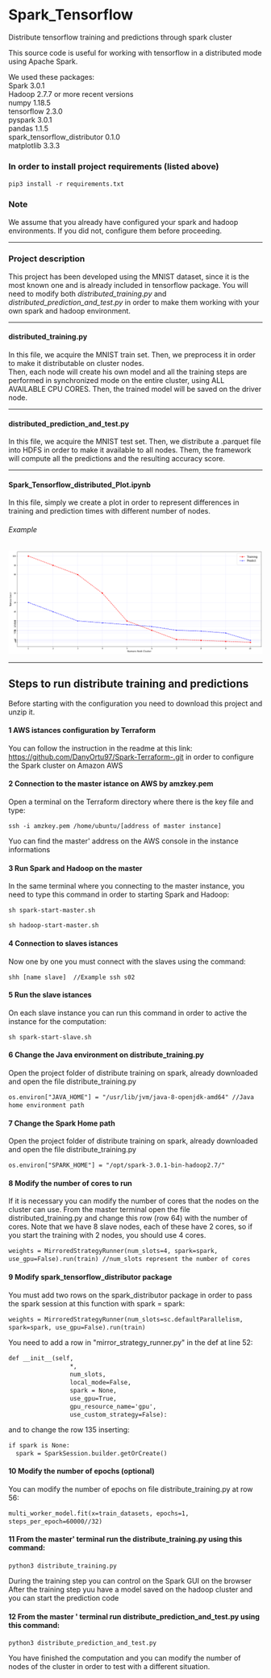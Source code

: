 # Spark_Tensorflow

Distribute tensorflow training and predictions through spark cluster

This source code is useful for working with tensorflow in a distributed mode using Apache Spark.

We used these packages: \
Spark 3.0.1\
Hadoop 2.7.7 or more recent versions\
numpy 1.18.5\
tensorflow 2.3.0\
pyspark 3.0.1\
pandas 1.1.5\
spark_tensorflow_distributor 0.1.0\
matplotlib 3.3.3

### In order to install project requirements (listed above)
```
pip3 install -r requirements.txt
```

### Note
We assume that you already have configured your spark and hadoop environments. If you did not, configure them before proceeding.

---

### Project description

This project has been developed using the MNIST dataset, since it is the most known one and is already included in tensorflow package.
You will need to modify both *distributed_training.py* and *distributed_prediction_and_test.py* in order to make them working with your own spark and hadoop environment.

---
#### distributed_training.py

In this file, we acquire the MNIST train set. Then, we preprocess it in order to make it distributable on cluster nodes.\
Then, each node will create his own model and all the training steps are performed in synchronized mode on the entire cluster, using ALL AVAILABLE CPU CORES.
Then, the trained model will be saved on the driver node.

---

#### distributed_prediction_and_test.py

In this file, we acquire the MNIST test set. Then, we distribute a .parquet file into HDFS in order to make it available to all nodes.
Them, the framework will compute all the predictions and the resulting accuracy score.

---
#### Spark_Tensorflow_distributed_Plot.ipynb

In this file, simply we create a plot in order to represent differences in training and prediction times with different number of nodes.


###### Example
![plot](./plot.png)

---
## Steps to run distribute training and predictions
Before starting with the configuration you need to download this project and unzip it. 

#### 1 AWS istances configuration by Terraform
You can follow the instruction in the readme at this link: https://github.com/DanyOrtu97/Spark-Terraform-.git in order to configure the Spark cluster on Amazon AWS

#### 2 Connection to the master istance on AWS by amzkey.pem
Open a terminal on the Terraform directory where there is the key file and type:
```
ssh -i amzkey.pem /home/ubuntu/[address of master instance]
```
Yuo can find the master' address on the AWS console in the instance informations

#### 3 Run Spark and Hadoop on the master
In the same terminal where you connecting to the master instance, you need to type this command in order to starting Spark and Hadoop:
```
sh spark-start-master.sh
```

```
sh hadoop-start-master.sh
```

#### 4 Connection to slaves istances
Now one by one you must connect with the slaves using the command:
```
shh [name slave]  //Example ssh s02
```

#### 5 Run the slave istances
On each slave instance you can run this command in order to active the instance for the computation:
```
sh spark-start-slave.sh
```

#### 6 Change the Java environment on distribute_training.py
Open the project folder of distribute training on spark, already downloaded and open the file distribute_training.py
```
os.environ["JAVA_HOME"] = "/usr/lib/jvm/java-8-openjdk-amd64" //Java home environment path
```

#### 7 Change the Spark Home path
Open the project folder of distribute training on spark, already downloaded and open the file distribute_training.py
```
os.environ["SPARK_HOME"] = "/opt/spark-3.0.1-bin-hadoop2.7/"
```

#### 8 Modify the number of cores to run
If it is necessary you can modify the number of cores that the nodes on the cluster can use. From the master terminal open the file distributed_training.py and change this row (row 64) with the number of cores. 
Note that we have 8 slave nodes, each of these have 2 cores, so if you start the training with 2 nodes, you should use 4 cores.
```
weights = MirroredStrategyRunner(num_slots=4, spark=spark, use_gpu=False).run(train) //num_slots represent the number of cores
```

#### 9 Modify spark_tensorflow_distributor package  
You must add two rows on the spark_distributor package in order to pass the spark session at this function with spark = spark:
```
weights = MirroredStrategyRunner(num_slots=sc.defaultParallelism, spark=spark, use_gpu=False).run(train)
```
You need to add a row in "mirror_strategy_runner.py" in the def at line 52:

```
def __init__(self,
                 *,
                 num_slots,
                 local_mode=False,
                 spark = None,
                 use_gpu=True,
                 gpu_resource_name='gpu',
                 use_custom_strategy=False):
```

and to change the row 135 inserting:
```
if spark is None:
  spark = SparkSession.builder.getOrCreate()
```

#### 10 Modify the number of epochs (optional)
You can modify the number of epochs on file distribute_training.py at row 56:
```
multi_worker_model.fit(x=train_datasets, epochs=1, steps_per_epoch=60000//32)
```

#### 11 From the master' terminal run the distribute_training.py using this command:
```
python3 distribute_training.py
```
During the training step you can control on the Spark GUI on the browser 
After the training step yuu have a model saved on the hadoop cluster and you can start the prediction code

#### 12 From the master ' terminal run distribute_prediction_and_test.py using this command:
```
python3 distribute_prediction_and_test.py
```
You have finished the computation and you can modify the number of nodes of the cluster in order to test with a different situation.
